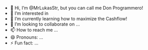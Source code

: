 - 👋 Hi, I’m @MrLukasStr, but you can call me Don Programmero!
- 👀 I’m interested in 
- 🌱 I’m currently learning how to maximize the Cashflow!
- 💞️ I’m looking to collaborate on ...
- 📫 How to reach me ...
- 😄 Pronouns: ...
- ⚡ Fun fact: ...

<!---
MrLukasStr/MrLukasStr is a ✨ special ✨ repository because its `README.md` (this file) appears on your GitHub profile.
You can click the Preview link to take a look at your changes.
--->
